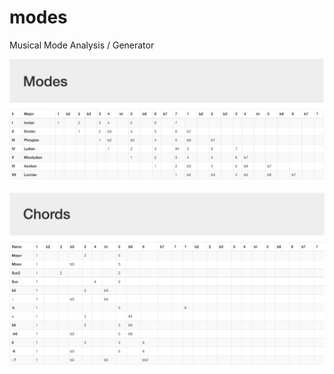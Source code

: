 # modes
Musical Mode Analysis / Generator

![alt text](https://raw.githubusercontent.com/jacpagan/modes/master/data/modes.png)

![alt text](https://raw.githubusercontent.com/jacpagan/modes/master/data/chords.png)
